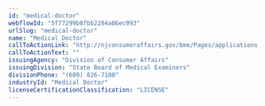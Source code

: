 ```yaml
---
id: "medical-doctor"
webflowId: "5f77299b8fbb2284a06ec093"
urlSlug: "medical-doctor"
name: "Medical Doctor"
callToActionLink: "http://njconsumeraffairs.gov/bme/Pages/applications.aspx"
callToActionText: ""
issuingAgency: "Division of Consumer Affairs"
issuingDivision: "State Board of Medical Examiners"
divisionPhone: "(609) 826-7100"
industryId: "Medical Doctor"
licenseCertificationClassification: "LICENSE"
---
```


